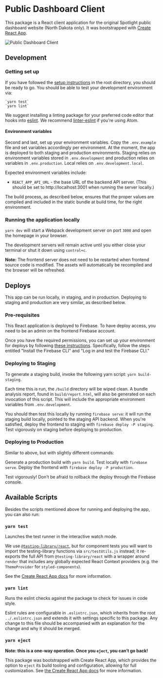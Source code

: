 # Public Dashboard Client

This package is a React client application for the original Spotlight public dashboard website (North Dakota only). It was bootstrapped with [Create React App](https://github.com/facebook/create-react-app).

![Public Dashboard Client](https://github.com/Recidiviz/public-dashboard/workflows/Public%20Dashboard%20Client/badge.svg)

## Development

### Getting set up

If you have followed the [setup instructions](../README.md#getting-set-up) in the root directory, you should be ready to go. You should be able to test your development environment via:

    `yarn test`
    `yarn lint`

We suggest installing a linting package for your preferred code editor that hooks into [eslint](#yarn-lint). We recommend [linter-eslint](https://atom.io/packages/linter-eslint) if you're using Atom.

#### Environment variables

Second and last, set up your environment variables. Copy the `.env.example` file and set variables accordingly per environment. At the moment, the app is deployed to both staging and production environments. Staging relies on environment variables stored in `.env.development` and production relies on variables in `.env.production`. Local relies on `.env.development.local`.

Expected environment variables include:

- `REACT_APP_API_URL` - the base URL of the backend API server. (This should be set to http://localhost:3001 when running the server locally.)

The build process, as described below, ensures that the proper values are compiled and included in the static bundle at build time, for the right environment.

### Running the application locally

`yarn dev` will start a Webpack development server on port `3000` and open the homepage in your browser.

The development servers will remain active until you either close your terminal or shut it down using `control+c`.

**Note:** The frontend server does not need to be restarted when frontend source code is modified. The assets will automatically be recompiled and the browser will be refreshed.

## Deploys

This app can be run locally, in staging, and in production. Deploying to staging and production are very similar, as described below.

### Pre-requisites

This React application is deployed to Firebase. To have deploy access, you need to be an admin on the frontend Firebase account.

Once you have the required permissions, you can set up your environment for deploys by following [these instructions](https://firebase.google.com/docs/cli?install-cli-mac-linux). Specifically, follow the steps entitled "Install the Firebase CLI" and "Log in and test the Firebase CLI."

### Deploying to Staging

To generate a staging build, invoke the following yarn script: `yarn build-staging`.

Each time this is run, the `/build` directory will be wiped clean. A bundle analysis report, found in `build/report.html`, will also be generated on each invocation of this script. This will include the appropriate environment variables from `.env.development`.

You should then test this locally by running `firebase serve`: it will run the staging build locally, pointed to the staging API backend. When you're satisfied, deploy the frontend to staging with `firebase deploy -P staging`. Test vigorously on staging before deploying to production.

### Deploying to Production

Similar to above, but with slightly different commands:

Generate a production build with `yarn build`. Test locally with `firebase serve`. Deploy the frontend with `firebase deploy -P production`.

Test vigorously! Don't be afraid to rollback the deploy through the Firebase console.

## Available Scripts

Besides the scripts mentioned above for running and deploying the app, you can also run:

### `yarn test`

Launches the test runner in the interactive watch mode.

We use [`@testing-library/react`](https://testing-library.com/docs/react-testing-library/intro), but for component tests you will want to import the testing-library functions via `src/testUtils.js` instead; it re-exports the full API from `@testing-library/react` with a wrapper around `render` that includes any globally expected React Context providers (e.g. the `ThemeProvider` for `styled-components`).

See the [Create React App docs](https://facebook.github.io/create-react-app/docs/running-tests) for more information.

### `yarn lint`

Runs the eslint checks against the package to check for issues in code style.

Eslint rules are configurable in `.eslintrc.json`, which inherits from the root `../.eslintrc.json` and extends it with settings specific to this package. Any change to this file should be accompanied with an explanation for the change and why it should be merged.

### `yarn eject`

**Note: this is a one-way operation. Once you `eject`, you can’t go back!**

This package was bootstrapped with Create React App, which provides the option to `eject` its build tooling and configuration, allowing for full customization. See [the Create React App docs](https://create-react-app.dev/docs/available-scripts#npm-run-eject) for more information.
